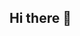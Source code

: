 ## Hi there 👋

<!--
**roselle-luo/roselle-luo** is a ✨ _special_ ✨ repository because its `README.md` (this file) appears on your GitHub profile.
Here are some ideas to get you started:

- 🔭 I’m currently working on ...
- 🌱 I’m currently learning ...
- 👯 I’m looking to collaborate on ...
- 🤔 I’m looking for help with ...
- 💬 Ask me about ...
- 📫 How to reach me: ...
- 😄 Pronouns: ...
- ⚡ Fun fact: ...
-
<img src="https://github-readme-stats.vercel.app/api?username=`roselle-luo`&show_icons=true&icon_color=0366d6&text_color=24292e&bg_color=fff&hide_title=false
